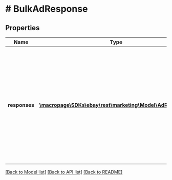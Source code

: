 # # BulkAdResponse

## Properties

Name | Type | Description | Notes
------------ | ------------- | ------------- | -------------
**responses** | [**\macropage\SDKs\ebay\rest\marketing\Model\AdResponse[]**](AdResponse.md) | This array displays the list of ads that were successfully created. For any ads that were not created successfully, the errors array may provide more detail about why creation of one or more ads failed. | [optional]

[[Back to Model list]](../../README.md#models) [[Back to API list]](../../README.md#endpoints) [[Back to README]](../../README.md)
